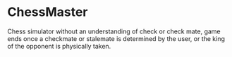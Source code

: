 # ChessMaster
Chess simulator without an understanding of check or check mate, game ends once a checkmate or stalemate is determined by the user, or the king of the opponent is physically taken.
